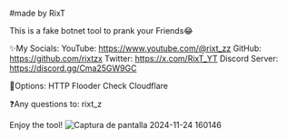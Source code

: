 #made by RixT

This is a fake botnet tool to prank your Friends😂

✨My Socials:
YouTube: https://www.youtube.com/@rixt_zz
GitHub: https://github.com/rixtzx
Twitter: https://x.com/RixT_YT
Discord Server: https://discord.gg/Cma25GW9GC

🔽Options:
HTTP Flooder
Check Cloudflare

❓Any questions to: rixt_z

Enjoy the tool!
![Captura de pantalla 2024-11-24 160146](https://github.com/user-attachments/assets/36082cb2-6a6d-4285-ac53-cbb3d93265c9)

